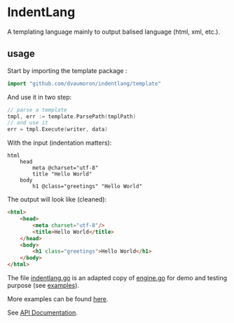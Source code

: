# IndentLang

A templating language mainly to output balised language (html, xml, etc.).

## usage

Start by importing the template package :

```Go
import "github.com/dvaumoron/indentlang/template"
```

And use it in two step:

```Go
// parse a template
tmpl, err := template.ParsePath(tmplPath)
// and use it
err = tmpl.Execute(writer, data)
```

With the input (indentation matters):

```
html
    head
        meta @charset="utf-8"
        title "Hello World"
    body
        h1 @class="greetings" "Hello World"

```

The output will look like (cleaned):

```html
<html>
    <head>
        <meta charset="utf-8"/>
        <title>Hello World</title>
    </head>
    <body>
        <h1 class="greetings">Hello World</h1>
    </body>
</html>
```

The file [indentlang.go](indentlang.go) is an adapted copy of [engine.go](https://github.com/dvaumoron/ste/blob/master/engine.go) for demo and testing purpose (see [examples](examples)).

More examples can be found [here](https://github.com/dvaumoron/puzzletest/tree/main/templatedata/templates/indentlang).

See [API Documentation](https://pkg.go.dev/github.com/dvaumoron/indentlang/template).
